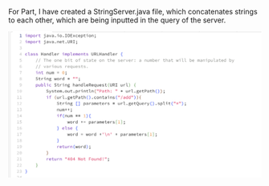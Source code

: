 For Part, I have created a StringServer.java file, which concatenates strings to each other, which are being inputted in the query of the server.

![Image](code.png)
